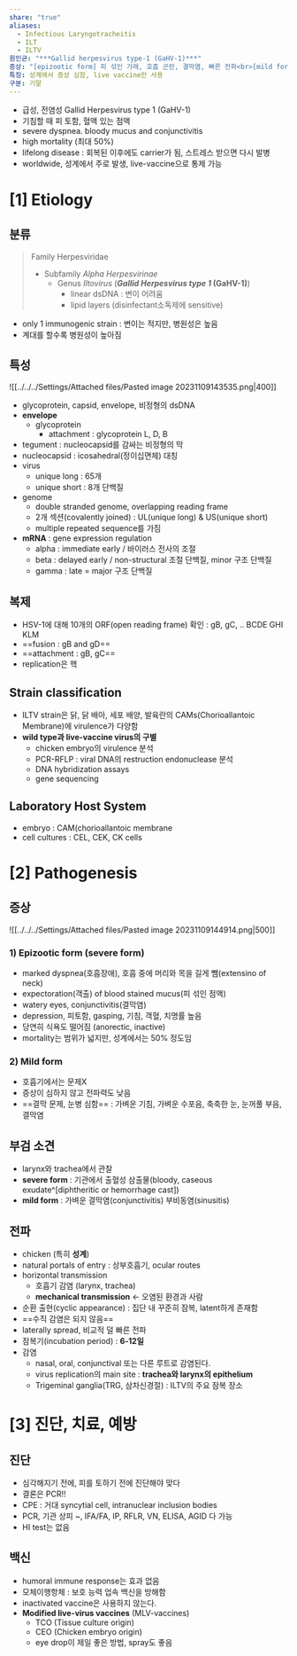 ```yaml
---
share: "true"
aliases:
  - Infectious Laryngotracheitis
  - ILT
  - ILTV
원인균: "***Gallid herpesvirus type-1 (GaHV-1)***"
증상: "[epizootic form] 피 섞인 가래, 호흡 곤란, 결막염, 빠른 전파<br>[mild form] 가벼운 기침, 결막염, 눈꺼풀 부음, 느린 전파"
특징: 성계에서 증상 심함, live vaccine만 사용
구분: 기말
---
```


- 급성, 전염성 Gallid Herpesvirus type 1 (GaHV-1)
- 기침할 때 피 토함, 혈액 있는 점액
- severe dyspnea. bloody mucus and conjunctivitis
- high mortality (최대 50%)
- lifelong disease : 회복된 이후에도 carrier가 됨, 스트레스 받으면 다시 발병
- worldwide, 성계에서 주로 발생, live-vaccine으로 통제 가능

# [1] Etiology

## 분류

> Family Herpesviridae
>- Subfamily *Alpha Herpesvirinae*
> 	- Genus *Iltovirus*  (***Gallid Herpesvirus type 1* (GaHV-1)**)
> 		- linear dsDNA : 변이 어려움
> 		- lipid layers (disinfectant소독제에 sensitive)

- only 1 immunogenic strain : 변이는 적지만, 병원성은 높음
- 계대를 할수록 병원성이 높아짐

## 특성

![[../../../Settings/Attached files/Pasted image 20231109143535.png|400]]
- glycoprotein, capsid, envelope, 비정형의 dsDNA
- **envelope**
	- glycoprotein
		- attachment : glycoprotein L, D, B
- tegument : nucleocapsid를 감싸는 비정형의 막
- nucleocapsid : icosahedral(정이십면체) 대칭
- virus 
	- unique long : 65개 
	- unique short : 8개 단백질
- genome
	- double stranded genome, overlapping reading frame
	- 2개 섹션(covalently joined) : UL(unique long) & US(unique short)
	- multiple repeated sequence를 가짐 
- **mRNA** : gene expression regulation
	- alpha : immediate early / 바이러스 전사의 조절
	- beta : delayed early / non-structural 조절 단백질, minor 구조 단백질
	- gamma : late = major 구조 단백질

## 복제

- HSV-1에 대해 10개의 ORF(open reading frame) 확인 : gB, gC, .. BCDE GHI KLM
- ==fusion : gB and gD==
- ==attachment : gB, gC==
- replication은 핵

## Strain classification

- ILTV strain은 닭, 닭 배아,  세포 배양, 발육란의 CAMs(Chorioallantoic Membrane)에 virulence가 다양함
- **wild type과 live-vaccine virus의 구별**
	- chicken embryo의 virulence 분석
	- PCR-RFLP : viral DNA의 restruction endonuclease 분석
	- DNA hybridization assays
	- gene sequencing

## Laboratory Host System

- embryo : CAM(chorioallantoic membrane
- cell cultures : CEL, CEK, CK cells

# [2] Pathogenesis

## 증상

![[../../../Settings/Attached files/Pasted image 20231109144914.png|500]]

### 1) Epizootic form (severe form)

- marked dyspnea(호흡장애), 호흡 중에 머리와 목을 길게 뺌(extensino of neck)
- expectoration(객출) of blood stained mucus(피 섞인 점액)
- watery eyes, conjunctivitis(결막염)
- depression, 피토함, gasping, 기침, 객혈, 치명률 높음
- 당연히 식욕도 떨어짐 (anorectic, inactive)
- mortality는 범위가 넓지만, 성계에서는 50% 정도임

### 2) Mild form

- 호흡기에서는 문제X
- 증상이 심하지 않고 전파력도 낮음
- ==결막 문제, 눈병 심함== : 가벼운 기침, 가벼운 수포음, 축축한 눈, 눈꺼풀 부음, 결막염

## 부검 소견

- larynx와 trachea에서 관찰
- **severe form** : 기관에서 출혈성 삼출물(bloody, caseous exudate^[diphtheritic or hemorrhage cast])
- **mild form** : 가벼운 결막염(conjunctivitis) 부비동염(sinusitis)

## 전파

- chicken (특히 **성계**)
- natural portals of entry : 상부호흡기, ocular routes
- horizontal transmission
	- 호흡기 감염 (larynx, trachea)
	- **mechanical transmission** ← 오염된 환경과 사람
- 순환 출현(cyclic appearance) : 집단 내 꾸준히 잠복, latent하게 존재함
- ==수직 감염은 되지 않음==
- laterally spread, 비교적 덜 빠른 전파
- 잠복기(incubation period) : **6-12일**
- 감염
	- nasal, oral, conjunctival 또는 다른 루트로 감염된다.
	- virus replication의 main site :  **trachea와 larynx의 epithelium**
	- Trigeminal ganglia(TRG, 삼차신경절) : ILTV의 주요 잠복 장소

# [3] 진단, 치료, 예방

## 진단

- 심각해지기 전에, 피를 토하기 전에 진단해야 맞다
- 결론은 PCR!!
- CPE : 거대 syncytial cell, intranuclear inclusion bodies
- PCR, 기관 상피 ~, IFA/FA, IP, RFLR, VN, ELISA, AGID 다 가능
- HI test는 없음

## 백신

- humoral immune response는 효과 없음
- 모체이행항체 : 보호 능력 업속 백신을 방해함
- inactivated vaccine은 사용하지 않는다.
- **Modified live-virus vaccines** (MLV-vaccines)
	- TCO (Tissue culture origin)
	- CEO (Chicken embryo origin)
	- eye drop이 제일 좋은 방법, spray도 좋음
